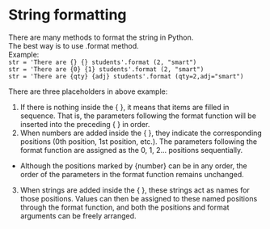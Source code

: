 # String formatting
There are many methods to format the string in Python.\
The best way is to use .format method.\
Example:\
`str = 'There are {} {} students'.format (2, "smart")`\
`str = 'There are {0} {1} students'.format (2, "smart")`\
`str = 'There are {qty} {adj} students'.format (qty=2,adj="smart")`

There are three placeholders in above example:
1) If there is nothing inside the { }, it means that items are filled in sequence. That is, the parameters following the format function will be inserted into the preceding { } in order.
2) When numbers are added inside the { }, they indicate the corresponding positions (0th position, 1st position, etc.). The parameters following the format function are assigned as the 0, 1, 2... positions sequentially.
* Although the positions marked by {number} can be in any order, the order of the parameters in the format function remains unchanged.
3) When strings are added inside the { }, these strings act as names for those positions. Values can then be assigned to these named positions through the format function, and both the positions and format arguments can be freely arranged.





